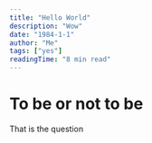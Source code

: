 ```yaml
---
title: "Hello World"
description: "Wow"
date: "1984-1-1"
author: "Me"
tags: ["yes"]
readingTime: "8 min read"
---
```


# To be or not to be

That is the question